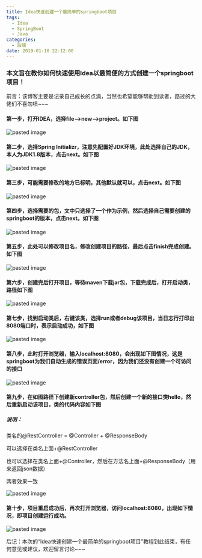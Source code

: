 ```yaml
---
title: Idea快速创建一个最简单的springboot项目
tags:
  - Idea
  - SpringBoot
  - Java
categories:
  - 后端
date: 2019-01-10 22:12:00
---
```

### 本文旨在教你如何快速使用Idea以最简便的方式创建一个springboot项目！

前言：该博客主要是记录自己成长的点滴，当然也希望能够帮助到读者，路过的大佬们不喜勿喷~~~
<!-- more -->
#### 第一步，打开IDEA，选择file——>new——>project。如下图
![pasted image](/images/pasted-0.png)

#### 第二步，选择Spring Initializr，注意先配置好JDK环境，此处选择自己的JDK，本人为JDK1.8版本，点击next。如下图
![pasted image](/images/pasted-1.png)

#### 第三步，可能需要修改的地方已标明，其他默认就可以，点击next。如下图
![pasted image](/images/pasted-2.png)

#### 第四步，选择需要的包，文中只选择了一个作为示例，然后选择自己需要创建的springboot的版本，点击next。如下图
![pasted image](/images/pasted-3.png)

#### 第五步，此处可以修改项目名，修改创建项目的路径，最后点击finish完成创建。如下图
![pasted image](/images/pasted-4.png)

#### 第六步，创建完后打开项目，等待maven下载jar包，下载完成后，打开启动类，路径如下图
![pasted image](/images/pasted-5.png)

#### 第七步，找到启动类后，右键该类，选择run或者debug该项目，当日志行打印出8080端口时，表示启动成功，如下图
![pasted image](/images/pasted-6.png)

#### 第八步，此时打开浏览器，输入localhost:8080，会出现如下图情况，这是springboot为我们自动生成的错误页面/error，因为我们还没有创建一个可访问的接口
![pasted image](/images/pasted-7.png)

#### 第九步，在如图路径下创建新controller包，然后创建一个新的接口类hello，然后重新启动该项目，类的代码内容如下图

##### 说明：
类名的@RestController = @Controller + @ResponseBody

可以选择在类名上面+@RestController

也可以选择在类名上面+@Controller，然后在方法名上面+@ResponseBody（用来返回json数据）

两者效果一致

![pasted image](/images/pasted-8.png)

#### 第十步，项目重启成功后，再次打开浏览器，访问localhost:8080，出现如下情况，即项目创建运行成功。
![pasted image](/images/pasted-9.png)

后记：本次的“Idea快速创建一个最简单的springboot项目”教程到此结束，有任何意见或建议，欢迎留言讨论~~~